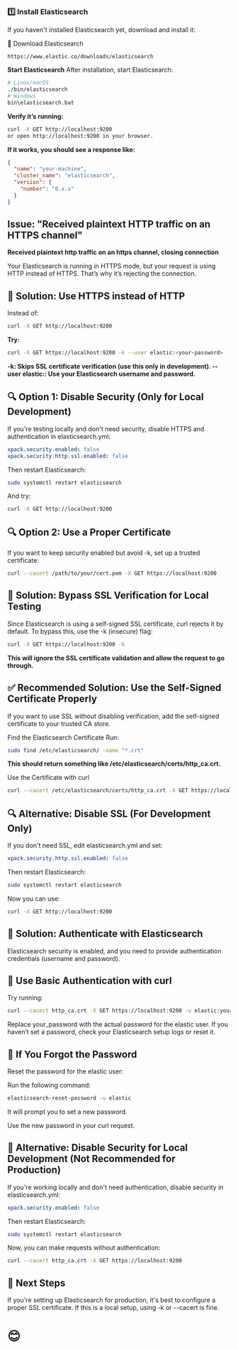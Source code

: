 ### 1️⃣ Install Elasticsearch

If you haven't installed Elasticsearch yet, download and install it:

🔗 Download Elasticsearch

```
https://www.elastic.co/downloads/elasticsearch
```

**Start Elasticsearch**
After installation, start Elasticsearch:

```sh
# Linux/macOS
./bin/elasticsearch
# Windows
bin\elasticsearch.bat
```

**Verify it’s running:**

```sh
curl -X GET http://localhost:9200
or open http://localhost:9200 in your browser.
```

**If it works, you should see a response like:**

```json
{
  "name": "your-machine",
  "cluster_name": "elasticsearch",
  "version": {
    "number": "8.x.x"
  }
}
```

## Issue: "Received plaintext HTTP traffic on an HTTPS channel"
**Received plaintext http traffic on an https channel, closing connection**

Your Elasticsearch is running in HTTPS mode, but your request is using HTTP instead of HTTPS. That’s why it’s rejecting the connection.

## 🔧 Solution: Use HTTPS instead of HTTP
Instead of:

```sh
curl -X GET http://localhost:9200
```
**Try:**

```sh
curl -X GET https://localhost:9200 -k --user elastic:<your-password>
```
**-k: Skips SSL certificate verification (use this only in development).
--user elastic:<your-password>: Use your Elasticsearch username and password.**

## 🔍 Option 1: Disable Security (Only for Local Development)
If you're testing locally and don't need security, disable HTTPS and authentication in elasticsearch.yml:

```yaml
xpack.security.enabled: false
xpack.security.http.ssl.enabled: false
```
Then restart Elasticsearch:

```sh
sudo systemctl restart elasticsearch
```

And try:
```sh
curl -X GET http://localhost:9200
```

## 🔍 Option 2: Use a Proper Certificate
If you want to keep security enabled but avoid -k, set up a trusted certificate:

```sh
curl --cacert /path/to/your/cert.pem -X GET https://localhost:9200
```

## 🔧 Solution: Bypass SSL Verification for Local Testing
Since Elasticsearch is using a self-signed SSL certificate, curl rejects it by default. To bypass this, use the -k (insecure) flag:

```sh
curl -X GET https://localhost:9200 -k
```
**This will ignore the SSL certificate validation and allow the request to go through.**

## ✅ Recommended Solution: Use the Self-Signed Certificate Properly
If you want to use SSL without disabling verification, add the self-signed certificate to your trusted CA store.

Find the Elasticsearch Certificate Run:

```sh
sudo find /etc/elasticsearch/ -name "*.crt"
```
**This should return something like /etc/elasticsearch/certs/http_ca.crt.**

Use the Certificate with curl

```sh
curl --cacert /etc/elasticsearch/certs/http_ca.crt -X GET https://localhost:9200
```

## 🔍 Alternative: Disable SSL (For Development Only)
If you don't need SSL, edit elasticsearch.yml and set:

```yaml
xpack.security.http.ssl.enabled: false
```

Then restart Elasticsearch:

```sh
sudo systemctl restart elasticsearch
```

Now you can use:

```sh
curl -X GET http://localhost:9200
```

## 🔐 Solution: Authenticate with Elasticsearch
Elasticsearch security is enabled, and you need to provide authentication credentials (username and password).

## 🔹 Use Basic Authentication with curl

Try running:

```sh
curl --cacert http_ca.crt -X GET https://localhost:9200 -u elastic:your_password
```
Replace your_password with the actual password for the elastic user. If you haven’t set a password, check your Elasticsearch setup logs or reset it.

## 🔹 If You Forgot the Password
Reset the password for the elastic user:

Run the following command:

```sh
elasticsearch-reset-password -u elastic
```

It will prompt you to set a new password.

Use the new password in your curl request.

## 🔹 Alternative: Disable Security for Local Development (Not Recommended for Production)
If you're working locally and don't need authentication, disable security in elasticsearch.yml:

```yaml
xpack.security.enabled: false
```

Then restart Elasticsearch:

```sh
sudo systemctl restart elasticsearch
```
Now, you can make requests without authentication:

```sh
curl --cacert http_ca.crt -X GET https://localhost:9200
```

## 🚀 Next Steps
If you're setting up Elasticsearch for production, it's best to configure a proper SSL certificate.
If this is a local setup, using -k or --cacert is fine.
#  😊